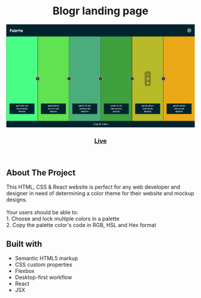 <h1 align="center">Blogr landing page</h1>

![Design preview for the Blogr landing page coding challenge](./public/project-preview.png)

<div align="center">
  <h3>
    <a href="https://gh0stfreak.github.io/Blogr-landing-page-main/" color="white" target="_blank">
      Live
    </a>
  
  </h3>
</div>

<br>

## About The Project

<p>This HTML, CSS & React website is perfect for any web developer and designer in need of determining a color theme for their website and mockup designs.
<br><br>Your users should be able to:
<br>1. Choose and lock multiple colors in a palette
<br>2. Copy the palette color's code in RGB, HSL and Hex format</p>

## Built with

- Semantic HTML5 markup
- CSS custom properties
- Flexbox
- Desktop-first workflow
- React
- JSX
